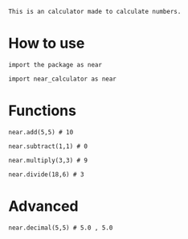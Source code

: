```This is an calculator made to calculate numbers.```

# How to use
```import the package as near```
```
import near_calculator as near

```

# Functions

```
near.add(5,5) # 10

near.subtract(1,1) # 0

near.multiply(3,3) # 9

near.divide(18,6) # 3
```

# Advanced

```
near.decimal(5,5) # 5.0 , 5.0
```